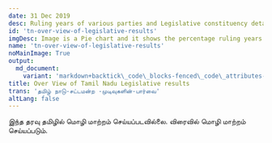 ```yaml
---
date: 31 Dec 2019
desc: Ruling years of various parties and Legislative constituency details
id: 'tn-over-view-of-legislative-results'
imgDesc: Image is a Pie chart and it shows the percentage ruling years of various parties
name: 'tn-over-view-of-legislative-results'
noMainImage: True
output:
  md_document:
    variant: 'markdown+backtick\_code\_blocks-fenced\_code\_attributes-header\_attributes'
title: Over View of Tamil Nadu Legislative results
trans: 'தமிழ் நாடு-சட்டமன்ற -முடிவுகளின்-பார்வை'
altLang: false
---
```


இந்த தரவு தமிழில் மொழி மாற்றம் செய்யப்படவில்லை. விரைவில் மொழி மாற்றம் செய்யப்படும்.

<style>
    /* body{
    font-family: 'Source Sans Pro', -apple-system, BlinkMacSystemFont, 'Segoe UI', Roboto, 'Helvetica Neue', Arial, sans-serif;
    } */
</style>